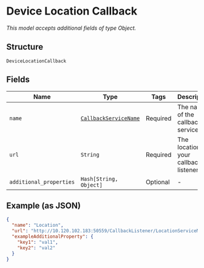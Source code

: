
# Device Location Callback

*This model accepts additional fields of type Object.*

## Structure

`DeviceLocationCallback`

## Fields

| Name | Type | Tags | Description |
|  --- | --- | --- | --- |
| `name` | [`CallbackServiceName`](../../doc/models/callback-service-name.md) | Required | The name of the callback service. |
| `url` | `String` | Required | The location of your callback listener. |
| `additional_properties` | `Hash[String, Object]` | Optional | - |

## Example (as JSON)

```json
{
  "name": "Location",
  "url": "http://10.120.102.183:50559/CallbackListener/LocationServiceMessages.asmx",
  "exampleAdditionalProperty": {
    "key1": "val1",
    "key2": "val2"
  }
}
```

